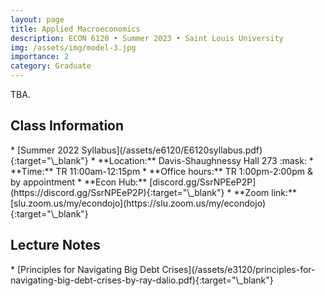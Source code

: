 ```yaml
---
layout: page
title: Applied Macroeconomics
description: ECON 6120 • Summer 2023 • Saint Louis University
img: /assets/img/model-3.jpg
importance: 2
category: Graduate
---
```


TBA.

<div class="publications">
  <h2 class="topic">Class Information</h2>
</div>
* [Summer 2022 Syllabus](/assets/e6120/E6120syllabus.pdf){:target="\_blank"}
* **Location:** Davis-Shaughnessy Hall 273 :mask: <!-- https://emojipedia.org/ -->
* **Time:** TR 11:00am-12:15pm
* **Office hours:** TR 1:00pm-2:00pm & by appointment
* **Econ Hub:** [discord.gg/SsrNPEeP2P](https://discord.gg/SsrNPEeP2P){:target="\_blank"}
* **Zoom link:** [slu.zoom.us/my/econdojo](https://slu.zoom.us/my/econdojo){:target="\_blank"}

<div class="publications">
  <h2 class="topic">Lecture Notes</h2>
</div>
* [Principles for Navigating Big Debt Crises](/assets/e3120/principles-for-navigating-big-debt-crises-by-ray-dalio.pdf){:target="\_blank"}
